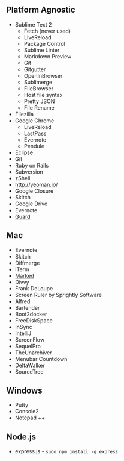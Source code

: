 ## Platform Agnostic
* Sublime Text 2
    * Fetch (never used)
    * LiveReload
    * Package Control
    * Sublime Linter
    * Markdown Preview
    * Git
    * Gitgutter
    * OpenInBrowser
    * Sublimerge
    * FileBrowser
    * Host file syntax
    * Pretty JSON
    * File Rename
* Filezilla
* Google Chrome
    * LiveReload
    * LastPass
    * Evernote
    * Pendule
* Eclipse
* Git
* Ruby on Rails
* Subversion
* zShell
* http://yeoman.io/
* Google Closure
* Skitch
* Google Drive
* Evernote
* [Guard](https://github.com/guard/guard)

## Mac
* Evernote
* Skitch
* Diffmerge
* iTerm
* [Marked](http://markedapp.com)
* Divvy
* Frank DeLoupe
* Screen Ruler by Sprightly Software
* Alfred
* Bartender
* Boot2docker
* FreeDiskSpace
* InSync
* IntelliJ
* ScreenFlow
* SequelPro
* TheUnarchiver
* Menubar Countdown
* DeltaWalker
* SourceTree

## Windows
* Putty
* Console2
* Notepad ++
 

## Node.js
* express.js - ```sudo npm install -g express```
